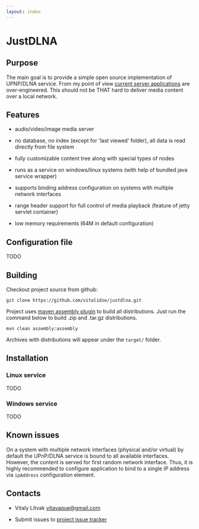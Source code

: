 ```yaml
---
layout: index
---
```

JustDLNA
========

## Purpose
The main goal is to provide a simple open source implementation of UPNP/DLNA service. From my point of view [current server applications](http://en.wikipedia.org/wiki/List_of_UPnP_AV_media_servers_and_clients#UPnP_AV_media_servers) are over-engineered. This should not be THAT hard to deliver media content over a local network.

## Features

* audio/video/image media server

* no database, no index (except for 'last viewed' folder), all data is read directly from file system

* fully customizable content tree along with special types of nodes

* runs as a service on windows/linux systems (with help of bundled java service wrapper)

* supports binding address configuration on systems with multiple network interfaces

* range header support for full control of media playback (feature of jetty servlet container)

* low memory requirements (64M in default configuration)

## Configuration file
TODO

## Building

Checkout project source from github:

    git clone https://github.com/vitalidze/justdlna.git

Project uses [maven assembly plugin](http://maven.apache.org/plugins/maven-assembly-plugin/) to build all distributions. Just run the command below to build .zip and .tar.gz distributions.

    mvn clean assembly:assembly

Archives with distributions will appear under the `target/` folder.

## Installation

### Linux service
TODO

### Windows service
TODO

## Known issues

On a system with multiple network interfaces (physical and/or virtual) by default the UPnP/DLNA service is bound to all available interfaces. However, the content is served for first random network interface. Thus, it is highly recommended to configure application to bind to a single IP address via `ipAddress` configuration element.

## Contacts

* Vitaly Litvak <vitavaque@gmail.com>

* Submit issues to [project issue tracker](https://github.com/vitalidze/justdlna/issues)
